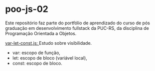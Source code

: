 # poo-js-02
 Este repositório faz parte do portfólio de aprendizado do curso de pós graduação em desenvolvimento fullstack da PUC-RS, da disciplina de Programação Orientada a Objetos.

 <p>
 <a href="var-let-const.js">var-let-const.js: </a> Estudo sobre visibilidade. 
 <ul>
 <li>var: escopo de função,</li>
 <li>let: escopo de bloco (variável local),</li>
 <li>const: escopo de bloco.</li>
</ul>